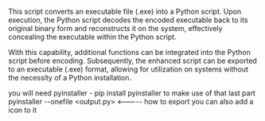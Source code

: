 This script converts an executable file (.exe) into a Python script. Upon execution, the Python script decodes the encoded executable back to its original binary form and reconstructs it on the system, effectively concealing the executable within the Python script.

With this capability, additional functions can be integrated into the Python script before encoding. Subsequently, the enhanced script can be exported to an executable (.exe) format, allowing for utilization on systems without the necessity of a Python installation.

you will need pyinstaller - pip install pyinstaller to make use of that last part
pyinstaller --onefile  <output.py> <----- how to export you can also add a icon to it

